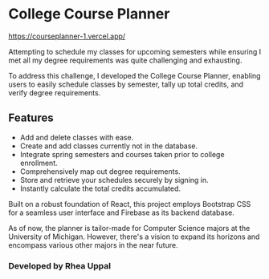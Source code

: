 # College Course Planner

https://courseplanner-1.vercel.app/  

Attempting to schedule my classes for upcoming semesters while ensuring I met all my degree requirements was quite challenging and exhausting. 


To address this challenge, I developed the College Course Planner, enabling users to easily schedule classes by semester, tally up total credits, and verify degree requirements.

## Features

- Add and delete classes with ease.  
- Create and add classes currently not in the database.  
- Integrate spring semesters and courses taken prior to college enrollment.  
- Comprehensively map out degree requirements.  
- Store and retrieve your schedules securely by signing in.  
- Instantly calculate the total credits accumulated.  


Built on a robust foundation of React, this project employs Bootstrap CSS for a seamless user interface and Firebase as its backend database.

As of now, the planner is tailor-made for Computer Science majors at the University of Michigan. However, there's a vision to expand its horizons and encompass various other majors in the near future.

### Developed by Rhea Uppal

